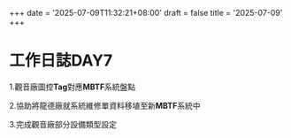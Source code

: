 +++
date = '2025-07-09T11:32:21+08:00'
draft = false
title = '2025-07-09'
+++
# 工作日誌DAY7

<!--more-->

1.觀音廠圖控**Tag**對應**MBTF**系統盤點

2.協助將龍德廠就系統維修單資料移埴至新**MBTF**系統中

3.完成觀音廠部分設備類型設定
